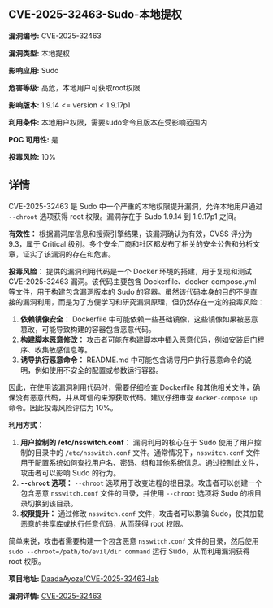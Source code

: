 ## CVE-2025-32463-Sudo-本地提权

**漏洞编号:** CVE-2025-32463

**漏洞类型:** 本地提权

**影响应用:** Sudo

**危害等级:** 高危，本地用户可获取root权限

**影响版本:** 1.9.14 <= version < 1.9.17p1

**利用条件:** 本地用户权限，需要sudo命令且版本在受影响范围内

**POC 可用性:** 是

**投毒风险:** 10%

## 详情

CVE-2025-32463 是 Sudo 中一个严重的本地权限提升漏洞，允许本地用户通过 `--chroot` 选项获得 root 权限。漏洞存在于 Sudo 1.9.14 到 1.9.17p1 之间。

**有效性：**
根据漏洞库信息和搜索引擎结果，该漏洞确认为有效，CVSS 评分为 9.3，属于 Critical 级别。多个安全厂商和社区都发布了相关的安全公告和分析文章，证实了该漏洞的存在和危害。

**投毒风险：**
提供的漏洞利用代码是一个 Docker 环境的搭建，用于复现和测试 CVE-2025-32463 漏洞。该代码主要包含 Dockerfile、docker-compose.yml 等文件，用于构建包含漏洞版本的 Sudo 的容器。虽然该代码本身的目的不是直接的漏洞利用，而是为了方便学习和研究漏洞原理，但仍然存在一定的投毒风险：

1.  **依赖镜像安全：** Dockerfile 中可能依赖一些基础镜像，这些镜像如果被恶意篡改，可能导致构建的容器包含恶意代码。
2.  **构建脚本恶意修改：** 攻击者可能在构建脚本中插入恶意代码，例如安装后门程序、收集敏感信息等。
3.  **诱导执行恶意命令：** README.md 中可能包含诱导用户执行恶意命令的说明，例如使用不安全的配置或参数运行容器。

因此，在使用该漏洞利用代码时，需要仔细检查 Dockerfile 和其他相关文件，确保没有恶意代码，并从可信的来源获取代码。建议仔细审查 `docker-compose up` 命令。因此投毒风险评估为 10%。

**利用方式：**
1.  **用户控制的 /etc/nsswitch.conf：**  漏洞利用的核心在于 Sudo 使用了用户控制的目录中的 `/etc/nsswitch.conf` 文件。通常情况下，`nsswitch.conf` 文件用于配置系统如何查找用户名、密码、组和其他系统信息。通过控制此文件，攻击者可以影响 Sudo 的行为。
2.  **`--chroot` 选项：** `--chroot` 选项用于改变进程的根目录。攻击者可以创建一个包含恶意 `nsswitch.conf` 文件的目录，并使用 `--chroot` 选项将 Sudo 的根目录切换到该目录。
3.  **权限提升：**  通过修改 `nsswitch.conf` 文件，攻击者可以欺骗 Sudo，使其加载恶意的共享库或执行任意代码，从而获得 root 权限。

简单来说，攻击者需要构建一个包含恶意 `nsswitch.conf` 文件的目录，然后使用 `sudo --chroot=/path/to/evil/dir command` 运行 Sudo，从而利用漏洞获得 root 权限。

**项目地址:** [DaadaAyoze/CVE-2025-32463-lab](https://github.com/DaadaAyoze/CVE-2025-32463-lab)

**漏洞详情:** [CVE-2025-32463](https://nvd.nist.gov/vuln/detail/CVE-2025-32463)